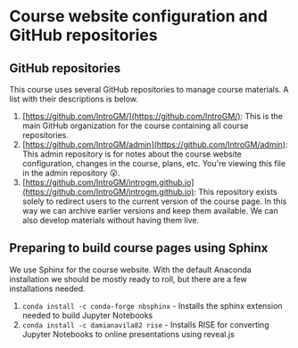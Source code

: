 # Course website configuration and GitHub repositories

## GitHub repositories
This course uses several GitHub repositories to manage course materials. A list with their descriptions is below.

1. [https://github.com/IntroGM/](https://github.com/IntroGM/): This is the main GitHub organization for the course containing all course repositories.
2. [https://github.com/IntroGM/admin](https://github.com/IntroGM/admin): This admin repository is for notes about the course website configuration, changes in the course, plans, etc. You're viewing this file in the admin repository :open_mouth:.
3. [https://github.com/IntroGM/introgm.github.io](https://github.com/IntroGM/introgm.github.io): This repository exists solely to redirect users to the current version of the course page. In this way we can archive earlier versions and keep them available. We can also develop materials without having them live.

## Preparing to build course pages using Sphinx
We use Sphinx for the course website. With the default Anaconda installation we should be mostly ready to roll, but there are a few installations needed.

1. `conda install -c conda-forge nbsphinx` - Installs the sphinx extension needed to build Jupyter Notebooks
2. `conda install -c damianavila82 rise` - Installs RISE for converting Jupyter Notebooks to online presentations using reveal.js 
